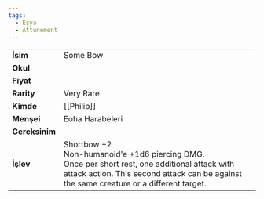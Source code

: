 ```yaml
---
tags:
  - Eşya
  - Attunement
---  
```

  
|  |  |  
|---|---|  
| **İsim** | Some Bow|  
| **Okul** | |  
| **Fiyat** | |  
| **Rarity** | Very Rare|  
| **Kimde** | [[Philip]]|  
| **Menşei** | Eoha Harabeleri|  
| **Gereksinim** | |  
| **İşlev** | Shortbow +2<br>Non-humanoid'e +1d6 piercing DMG.<br>Once per short rest, one additional attack with attack action. This second attack can be against the same creature or a different target.|  
